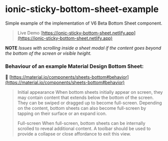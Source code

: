 # ionic-sticky-bottom-sheet-example

Simple example of the implementation of V6 Beta Bottom Sheet component.

> Live Demo
[https://ionic-sticky-bottom-sheet.netlify.app](https://ionic-sticky-bottom-sheet.netlify.app)

**NOTE**
_Issues with scrolling inside a sheet modal if the content goes beyond the bottom of the screen or visible height._

### Behaviour of an example Material Design Bottom Sheet:
🔗 [https://material.io/components/sheets-bottom#behavior](https://material.io/components/sheets-bottom#behavior)

> Initial appearance
> When bottom sheets initially appear on screen, they may contain content that extends below the bottom of the screen. They can be swiped or dragged up to become full-screen. Depending on the content, bottom sheets can also become full-screen by tapping on their surface or an expand icon.
>
> Full-screen
> When full-screen, bottom sheets can be internally scrolled to reveal additional content. A toolbar should be used to provide a collapse or close affordance to exit this view.
